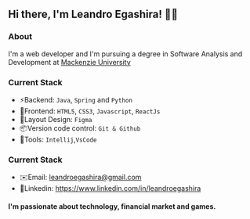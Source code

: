 ## Hi there, I'm Leandro Egashira! 🧑‍💻

<!-- [![Linkedin](https://img.shields.io/badge/linkedin-%230077B5.svg?style=for-the-badge&logo=linkedin&logoColor=white)](https://www.linkedin.com/in/leandroegashira/)
[![Instagram](https://img.shields.io/badge/Instagram-%23E4405F.svg?style=for-the-badge&logo=Instagram&logoColor=white)](https://www.instagram.com/leandroegashira)

![Leandro GitHub stats](https://github-readme-stats.vercel.app/api?username=leandrohegashira&show_icons=true&theme=) -->

### About
I'm a web developer and I'm pursuing a degree in Software Analysis and Development at [Mackenzie University](https://www.mackenzie.br/)

### Current Stack

<!-- <div style="display: inline_block">
  <img align="center" alt="" src="https://img.shields.io/badge/html5-%23E34F26.svg?style=for-the-badge&logo=html5&logoColor=white"/>
  <img align="center" alt="" src="https://img.shields.io/badge/css3-%231572B6.svg?style=for-the-badge&logo=css3&logoColor=white"/>
  <img align="center" alt="" src="https://img.shields.io/badge/javascript-%23323330.svg?style=for-the-badge&logo=javascript&logoColor=%23F7DF1E"/>
  <img align="center" alt="" src="https://img.shields.io/badge/python-3670A0?style=for-the-badge&logo=python&logoColor=ffdd54"/>
  <img align="center" alt="" src="https://img.shields.io/badge/react-%2320232a.svg?style=for-the-badge&logo=react&logoColor=%2361DAFB"/>
  <img align="center" alt="" src="https://img.shields.io/badge/mysql-%2300f.svg?style=for-the-badge&logo=mysql&logoColor=white"/>
</div><br> -->

- ⚡️Backend: `Java`, `Spring` and `Python` 
- 🚀Frontend: `HTML5`, `CSS3`, `Javascript`, `ReactJs`
- 🎨Layout Design: `Figma`
- 📦️Version code control: `Git & Github`
- 🔧Tools: `Intellij`,`VsCode`

### Current Stack
- ✉️Email: leandroegashira@gmail.com
- 👤Linkedin: https://www.linkedin.com/in/leandroegashira


#### I'm passionate about technology, financial market and games.
